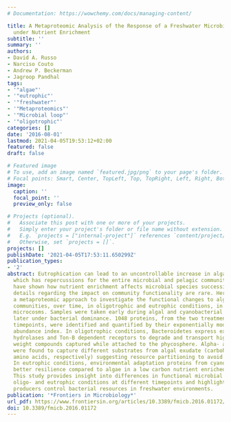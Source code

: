 ```yaml
---
# Documentation: https://wowchemy.com/docs/managing-content/

title: A Metaproteomic Analysis of the Response of a Freshwater Microbial Community
  under Nutrient Enrichment
subtitle: ''
summary: ''
authors:
- David A. Russo
- Narciso Couto
- Andrew P. Beckerman
- Jagroop Pandhal
tags:
- '"algae"'
- '"eutrophic"'
- '"freshwater"'
- '"Metaproteomics"'
- '"Microbial loop"'
- '"oligotrophic"'
categories: []
date: '2016-08-01'
lastmod: 2021-04-05T19:53:12+02:00
featured: false
draft: false

# Featured image
# To use, add an image named `featured.jpg/png` to your page's folder.
# Focal points: Smart, Center, TopLeft, Top, TopRight, Left, Right, BottomLeft, Bottom, BottomRight.
image:
  caption: ''
  focal_point: ''
  preview_only: false

# Projects (optional).
#   Associate this post with one or more of your projects.
#   Simply enter your project's folder or file name without extension.
#   E.g. `projects = ["internal-project"]` references `content/project/deep-learning/index.md`.
#   Otherwise, set `projects = []`.
projects: []
publishDate: '2021-04-05T17:53:11.650299Z'
publication_types:
- '2'
abstract: Eutrophication can lead to an uncontrollable increase in algal biomass,
  which has repercussions for the entire microbial and pelagic community. Studies
  have shown how nutrient enrichment affects microbial species succession, however
  details regarding the impact on community functionality are rare. Here, we applied
  a metaproteomic approach to investigate the functional changes to algal and bacterial
  communities, over time, in oligotrophic and eutrophic conditions, in freshwater
  microcosms. Samples were taken early during algal and cyanobacterial dominance and
  later under bacterial dominance. 1048 proteins, from the two treatments and two
  timepoints, were identified and quantified by their exponentially modified protein
  abundance index. In oligotrophic conditions, Bacteroidetes express extracellular
  hydrolases and Ton-B dependent receptors to degrade and transport high molecular
  weight compounds captured while attached to the phycosphere. Alpha- and Beta-proteobacteria
  were found to capture different substrates from algal exudate (carbohydrates and
  amino acids, respectively) suggesting resource partitioning to avoid direct competition.
  In eutrophic conditions, environmental adaptation proteins from cyanobacteria suggested
  better resilience compared to algae in a low carbon nutrient enriched environment.
  This study provides insight into differences in functional microbial processes between
  oligo- and eutrophic conditions at different timepoints and highlights how primary
  producers control bacterial resources in freshwater environments.
publication: '*Frontiers in Microbiology*'
url_pdf: https://www.frontiersin.org/articles/10.3389/fmicb.2016.01172/full
doi: 10.3389/fmicb.2016.01172
---
```

